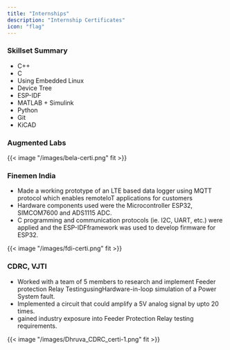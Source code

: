 ```yaml
---
title: "Internships"
description: "Internship Certificates"
icon: "flag"
---
```


### Skillset Summary
- C++
- C
- Using Embedded Linux
- Device Tree
- ESP-IDF
- MATLAB + Simulink
- Python
- Git
- KiCAD

### Augmented Labs

{{< image "/images/bela-certi.png" fit >}}

### Finemen India

- Made a working prototype of an LTE based data logger using MQTT protocol which enables remoteIoT applications for customers
- Hardware components used were the Microcontroller ESP32, SIMCOM7600 and ADS1115 ADC.
- C programming and communication protocols (ie. I2C, UART, etc.) were applied and the ESP-IDFframework was used to develop firmware for ESP32.

{{< image "/images/fdi-certi.png" fit >}}


### CDRC, VJTI

- Worked with a team of 5 members to research and implement Feeder protection Relay TestingusingHardware-in-loop simulation of a Power System fault.
- Implemented a circuit that could amplify a 5V analog signal by upto 20 times.
- gained industry exposure into Feeder Protection Relay testing requirements.

{{< image "/images/Dhruva_CDRC_certi-1.png" fit >}}
